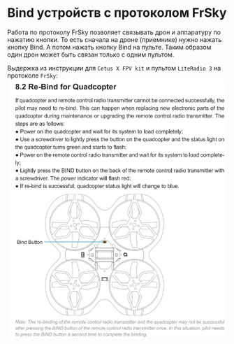 # Bind устройств с протоколом FrSky
Работа по протоколу FrSky позволяет связывать дрон и аппаратуру по нажатию кнопки. То есть сначала на дроне (приемнике) нужно нажать кнопку Bind. А потом нажать кнопку Bind на пульте. Таким образом один дрон может быть связан только с одним пультом.  

Выдержка из инструкции для `Cetus X FPV kit` и пультом `LiteRadio 3` на протоколе `FrSky`:  
![](Bind_FrSky.png)